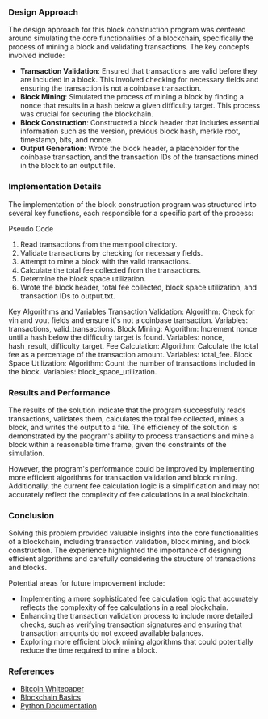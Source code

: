 ### Design Approach

The design approach for this block construction program was centered around simulating the core functionalities of a blockchain, specifically the process of mining a block and validating transactions. The key concepts involved include:

- **Transaction Validation**: Ensured that transactions are valid before they are included in a block. This involved checking for necessary fields and ensuring the transaction is not a coinbase transaction.
- **Block Mining**: Simulated the process of mining a block by finding a nonce that results in a hash below a given difficulty target. This process was crucial for securing the blockchain.
- **Block Construction**: Constructed a block header that includes essential information such as the version, previous block hash, merkle root, timestamp, bits, and nonce.
- **Output Generation**: Wrote the block header, a placeholder for the coinbase transaction, and the transaction IDs of the transactions mined in the block to an output file.

### Implementation Details 

The implementation of the block construction program was structured into several key functions, each responsible for a specific part of the process:

Pseudo Code

1. Read transactions from the mempool directory.
2. Validate transactions by checking for necessary fields.
3. Attempt to mine a block with the valid transactions.
4. Calculate the total fee collected from the transactions.
5. Determine the block space utilization.
6. Wrote the block header, total fee collected, block space utilization, and transaction IDs to output.txt.

Key Algorithms and Variables
Transaction Validation:
Algorithm: Check for vin and vout fields and ensure it's not a coinbase transaction.
Variables: transactions, valid_transactions.
Block Mining:
Algorithm: Increment nonce until a hash below the difficulty target is found.
Variables: nonce, hash_result, difficulty_target.
Fee Calculation:
Algorithm: Calculate the total fee as a percentage of the transaction amount.
Variables: total_fee.
Block Space Utilization:
Algorithm: Count the number of transactions included in the block.
Variables: block_space_utilization.

### Results and Performance

The results of the solution indicate that the program successfully reads transactions, validates them, calculates the total fee collected, mines a block, and writes the output to a file. The efficiency of the solution is demonstrated by the program's ability to process transactions and mine a block within a reasonable time frame, given the constraints of the simulation.

However, the program's performance could be improved by implementing more efficient algorithms for transaction validation and block mining. Additionally, the current fee calculation logic is a simplification and may not accurately reflect the complexity of fee calculations in a real blockchain.

### Conclusion

Solving this problem provided valuable insights into the core functionalities of a blockchain, including transaction validation, block mining, and block construction. The experience highlighted the importance of designing efficient algorithms and carefully considering the structure of transactions and blocks.

Potential areas for future improvement include:

- Implementing a more sophisticated fee calculation logic that accurately reflects the complexity of fee calculations in a real blockchain.
- Enhancing the transaction validation process to include more detailed checks, such as verifying transaction signatures and ensuring that transaction amounts do not exceed available balances.
- Exploring more efficient block mining algorithms that could potentially reduce the time required to mine a block.

### References

- [Bitcoin Whitepaper](https://bitcoin.org/bitcoin.pdf)
- [Blockchain Basics](https://www.investopedia.com/terms/b/blockchain.asp)
- [Python Documentation](https://docs.python.org/3/)
